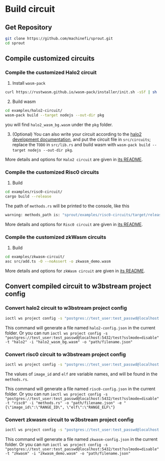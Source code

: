 # Build circuit

## Get Repository
```bash
git clone https://github.com/machinefi/sprout.git
cd sprout
```

## Compile customized circuits

### Compile the customized Halo2 circuit

1. Install `wasm-pack`
```bash
curl https://rustwasm.github.io/wasm-pack/installer/init.sh -sSf | sh
```

2. Build wasm

```bash
cd examples/halo2-circuit/
wasm-pack build --target nodejs --out-dir pkg
```

you will find `halo2_wasm_bg.wasm` under the `pkg` folder.

3. (Optional) You can also write your circuit according to the [halo2 development documentation](https://zcash.github.io/halo2/user/simple-example.html), and put the circuit file in `src/circuits`; replace the `TODO` in `src/lib.rs` and build wasm with `wasm-pack build --target nodejs --out-dir pkg`.

More details and options for `Halo2 circuit` are given in [its README](./examples/halo2-circuit/README.md).

### Compile the customized Risc0 circuits

1. Build

```bash
cd examples/risc0-circuit/
cargo build --release
```

The path of `methods.rs` will be printed to the console, like this  

```bash
warning: methods_path is: "sprout/examples/risc0-circuits/target/release/build/risc0-circuits-5efc4ff59af940ab/out/methods.rs"
```

More details and options for `Risc0 circuit` are given in [its README](./examples/risc0-circuit/README.md).

### Compile the customized zkWasm circuits

1. Build

```bash
cd examples/zkwasm-circuit/
asc src/add.ts -O --noAssert -o zkwasm_demo.wasm
```

More details and options for `zkWasm circuit` are given in [its README](./examples/zkwasm-circuit/README.md).


## Convert compiled circuit to w3bstream project config

### Convert halo2 circuit to w3bstream project config

```bash
ioctl ws project config -s "postgres://test_user:test_passwd@localhost:5432/test?sslmode=disable" -t "halo2" -i "halo2_wasm_bg.wasm"
```

This command will generate a file named `halo2-config.json` in the current folder. 
Or you can run `ioctl ws project config -s "postgres://test_user:test_passwd@localhost:5432/test?sslmode=disable" -t "halo2" -i "halo2_wasm_bg.wasm" -o "path/filename.json"`

### Convert risc0 circuit to w3bstream project config

```bash
ioctl ws project config -s "postgres://test_user:test_passwd@localhost:5432/test?sslmode=disable" -t "risc0" -i "methods.rs" -e "{\"image_id\":\"RANGE_ID\", \"elf\":\"RANGE_ELF\"}
```
The values of `image_id` and `elf` are variable names, and will be found in the `methods.rs`.

This command will generate a file named `risc0-config.json` in the current folder.
Or you can run `ioctl ws project config -s "postgres://test_user:test_passwd@localhost:5432/test?sslmode=disable" -t "risc0" -i "methods.rs" -o "path/filename.json" -e "{\"image_id\":\"RANGE_ID\", \"elf\":\"RANGE_ELF\"}`

### Convert zkwasm circuit to w3bstream project config

```bash
ioctl ws project config -s "postgres://test_user:test_passwd@localhost:5432/test?sslmode=disable" -t "zkwasm" -i "zkwasm_demo.wasm"
```

This command will generate a file named `zkwasm-config.json` in the current folder.
Or you can run `ioctl ws project config -s "postgres://test_user:test_passwd@localhost:5432/test?sslmode=disable" -t "zkwasm" -i "zkwasm_demo.wasm" -o "path/filename.json"`

